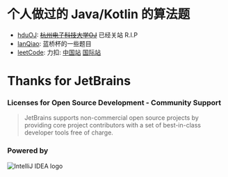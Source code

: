 # 个人做过的 Java/Kotlin 的算法题
- [hduOJ](hduOj): [~~杭州电子科技大学OJ~~](https://acm.hdu.edu.cn/) 已经关站 R.I.P
- [lanQiao](lanQiao): 蓝桥杯的一些题目
- [leetCode](leetCode): 力扣: [中国站](https://leetcode-cn.com/) [国际站](https://leetcode.com/)

# Thanks for JetBrains
### Licenses for Open Source Development - Community Support
> JetBrains supports non-commercial open source projects by providing core project contributors with a set of best-in-class developer tools free of charge.

### Powered by
![IntelliJ IDEA logo](https://resources.jetbrains.com/storage/products/company/brand/logos/IntelliJ_IDEA.svg)
